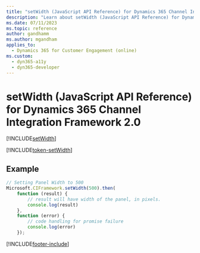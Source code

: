 ```yaml
---
title: "setWidth (JavaScript API Reference) for Dynamics 365 Channel Integration Framework 2.0| MicrosoftDocs"
description: "Learn about setWidth (JavaScript API Reference) for Dynamics 365 Channel Integration Framework 2.0."
ms.date: 07/11/2023
ms.topic: reference
author: gandhamm
ms.author: mgandham
applies_to: 
  - Dynamics 365 for Customer Engagement (online)
ms.custom: 
  - dyn365-a11y
  - dyn365-developer
---
```


# setWidth (JavaScript API Reference) for Dynamics 365 Channel Integration Framework 2.0

[!INCLUDE[setWidth](includes/setWidth-description.md)]

[!INCLUDE[token-setWidth](../../../shared/token-setWidth.md)]

## Example

```Javascript
// Setting Panel Width to 500
Microsoft.CIFramework.setWidth(500).then(
    function (result) {
        // result will have width of the panel, in pixels.
        console.log(result)
    },
    function (error) {
        // code handling for promise failure
        console.log(error)
    });
```


[!INCLUDE[footer-include](../../../../../includes/footer-banner.md)]
